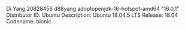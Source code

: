 Di Yang
20828456 d88yang
adoptopenjdk-16-hotspot-amd64 "16.0.1"
Distributor ID:	Ubuntu
Description:	Ubuntu 18.04.5 LTS
Release:	18.04
Codename:	bionic